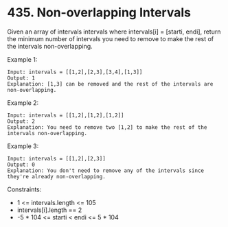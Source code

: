# 435. Non-overlapping Intervals

Given an array of intervals intervals where intervals[i] = [starti, endi], return the minimum number of intervals you need to remove to make the rest of the intervals non-overlapping.

Example 1:
```
Input: intervals = [[1,2],[2,3],[3,4],[1,3]]
Output: 1
Explanation: [1,3] can be removed and the rest of the intervals are non-overlapping.
```
Example 2:
```
Input: intervals = [[1,2],[1,2],[1,2]]
Output: 2
Explanation: You need to remove two [1,2] to make the rest of the intervals non-overlapping.
```
Example 3:
```
Input: intervals = [[1,2],[2,3]]
Output: 0
Explanation: You don't need to remove any of the intervals since they're already non-overlapping.
```

Constraints:

* 1 <= intervals.length <= 105
* intervals[i].length == 2
* -5 * 104 <= starti < endi <= 5 * 104